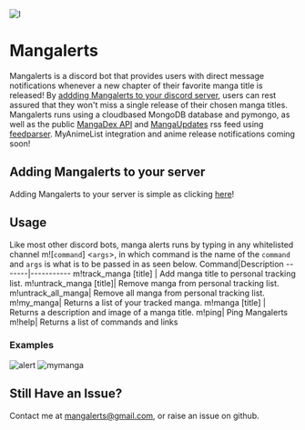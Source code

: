 ![l](https://imgur.com/nMiqX4V.png)
# Mangalerts
Mangalerts is a discord bot that provides users with direct message notifications whenever a new chapter of their favorite manga title is released! By [addding Mangalerts to your discord server](https://discord.com/api/oauth2/authorize?client_id=852814525886758922&permissions=0&scope=bot), users can rest assured that they won't miss a single release of their chosen manga titles. Mangalerts runs using a cloudbased MongoDB database and pymongo, as well as the public [MangaDex API](https://api.mangadex.org/docs.html) and [MangaUpdates](https://www.mangaupdates.com/index.html) rss feed using [feedparser](https://pythonhosted.org/feedparser/index.html). MyAnimeList integration and anime release notifications coming soon!
## Adding Mangalerts to your server
Adding Mangalerts to your server is simple as clicking [here](https://discord.com/api/oauth2/authorize?client_id=852814525886758922&permissions=0&scope=bot)!
## Usage
Like most other discord bots, manga alerts runs by typing in any whitelisted channel m![`command`] \<`args`>\, in which command is the name of the `command` and `args` is what is to be passed in as seen below.
Command|Description
-------|-----------
m!track_manga [title] | Add manga title to personal tracking list.
m!untrack_manga [title]| Remove manga from personal tracking list.
m!untrack_all_manga| Remove all manga from personal tracking list.
m!my_manga| Returns a list of your tracked manga.
m!manga [title] | Returns a description and image of a manga title.
m!ping| Ping Mangalerts
m!help| Returns a list of commands and links

### Examples
![alert](https://i.imgur.com/LRO6RgT.png) ![mymanga](https://i.imgur.com/zX3iyat.png)

## Still Have an Issue?
Contact me at mangalerts@gmail.com, or raise an issue on github.
